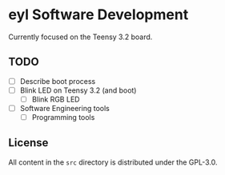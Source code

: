 # eyl Software Development

Currently focused on the Teensy 3.2 board.

## TODO

- [ ] Describe boot process
- [ ] Blink LED on Teensy 3.2 (and boot)
  - [ ] Blink RGB LED
- [ ] Software Engineering tools
  - [ ] Programming tools

## License

All content in the `src` directory is distributed under the GPL-3.0.
